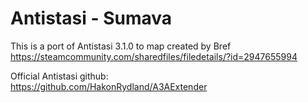 # Antistasi - Sumava
This is a port of Antistasi 3.1.0 to map created by Bref
<br>https://steamcommunity.com/sharedfiles/filedetails/?id=2947655994

Official Antistasi github: <br>https://github.com/HakonRydland/A3AExtender
